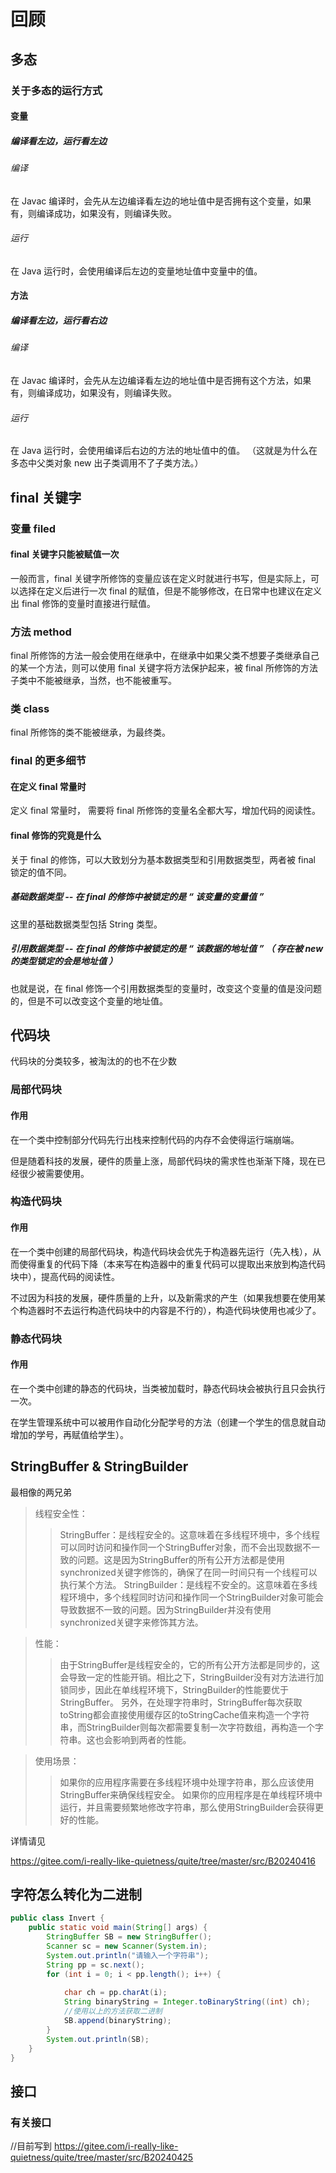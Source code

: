 # 回顾 

## 多态

### 关于多态的运行方式

#### 变量

##### 编译看左边，运行看左边

###### 编译 

在 Javac 编译时，会先从左边编译看左边的地址值中是否拥有这个变量，如果有，则编译成功，如果没有，则编译失败。

###### 运行

在 Java 运行时，会使用编译后左边的变量地址值中变量中的值。

#### 方法

##### 编译看左边，运行看右边

###### 编译

在 Javac 编译时，会先从左边编译看左边的地址值中是否拥有这个方法，如果有，则编译成功，如果没有，则编译失败。

###### 运行

在 Java 运行时，会使用编译后右边的方法的地址值中的值。
（这就是为什么在多态中父类对象 new 出子类调用不了子类方法。）

## final 关键字

### 变量 filed

#### final 关键字只能被赋值一次

一般而言，final 关键字所修饰的变量应该在定义时就进行书写，但是实际上，可以选择在定义后进行一次 final 的赋值，但是不能够修改，在日常中也建议在定义出 final 修饰的变量时直接进行赋值。

### 方法 method

final 所修饰的方法一般会使用在继承中，在继承中如果父类不想要子类继承自己的某一个方法，则可以使用 final 关键字将方法保护起来，被 final 所修饰的方法子类中不能被继承，当然，也不能被重写。

### 类 class

final 所修饰的类不能被继承，为最终类。

### final 的更多细节

#### 在定义 final 常量时

定义 final 常量时， 需要将 final 所修饰的变量名全都大写，增加代码的阅读性。

#### final 修饰的究竟是什么

关于 final 的修饰，可以大致划分为基本数据类型和引用数据类型，两者被 final 锁定的值不同。
 
##### 基础数据类型 -- 在 final 的修饰中被锁定的是 “ 该变量的变量值 ”

这里的基础数据类型包括 String 类型。

##### 引用数据类型 -- 在 final 的修饰中被锁定的是 “ 该数据的地址值 ” （ 存在被 new 的类型锁定的会是地址值 ）

也就是说，在 final 修饰一个引用数据类型的变量时，改变这个变量的值是没问题的，但是不可以改变这个变量的地址值。

## 代码块

代码块的分类较多，被淘汰的的也不在少数

### 局部代码块

#### 作用

在一个类中控制部分代码先行出栈来控制代码的内存不会使得运行端崩端。

但是随着科技的发展，硬件的质量上涨，局部代码块的需求性也渐渐下降，现在已经很少被需要使用。


### 构造代码块

#### 作用

在一个类中创建的局部代码块，构造代码块会优先于构造器先运行（先入栈），从而使得重复的代码下降（本来写在构造器中的重复代码可以提取出来放到构造代码块中），提高代码的阅读性。

不过因为科技的发展，硬件质量的上升，以及新需求的产生（如果我想要在使用某个构造器时不去运行构造代码块中的内容是不行的），构造代码块使用也减少了。

### 静态代码块

#### 作用

在一个类中创建的静态的代码块，当类被加载时，静态代码块会被执行且只会执行一次。

在学生管理系统中可以被用作自动化分配学号的方法（创建一个学生的信息就自动增加的学号，再赋值给学生）。

## StringBuffer & StringBuilder

最相像的两兄弟
    
>线程安全性：
>>StringBuffer：是线程安全的。这意味着在多线程环境中，多个线程可以同时访问和操作同一个StringBuffer对象，而不会出现数据不一致的问题。这是因为StringBuffer的所有公开方法都是使用synchronized关键字修饰的，确保了在同一时间只有一个线程可以执行某个方法。
StringBuilder：是线程不安全的。这意味着在多线程环境中，多个线程同时访问和操作同一个StringBuilder对象可能会导致数据不一致的问题。因为StringBuilder并没有使用synchronized关键字来修饰其方法。

>性能：
>>由于StringBuffer是线程安全的，它的所有公开方法都是同步的，这会导致一定的性能开销。相比之下，StringBuilder没有对方法进行加锁同步，因此在单线程环境下，StringBuilder的性能要优于StringBuffer。
另外，在处理字符串时，StringBuffer每次获取toString都会直接使用缓存区的toStringCache值来构造一个字符串，而StringBuilder则每次都需要复制一次字符数组，再构造一个字符串。这也会影响到两者的性能。

>使用场景：
>>如果你的应用程序需要在多线程环境中处理字符串，那么应该使用StringBuffer来确保线程安全。
如果你的应用程序是在单线程环境中运行，并且需要频繁地修改字符串，那么使用StringBuilder会获得更好的性能。

详情请见

https://gitee.com/i-really-like-quietness/quite/tree/master/src/B20240416

## 字符怎么转化为二进制

````Java
public class Invert {
    public static void main(String[] args) {
        StringBuffer SB = new StringBuffer();
        Scanner sc = new Scanner(System.in);
        System.out.println("请输入一个字符串");
        String pp = sc.next();
        for (int i = 0; i < pp.length(); i++) {
            
            char ch = pp.charAt(i);
            String binaryString = Integer.toBinaryString((int) ch);
            //使用以上的方法获取二进制
            SB.append(binaryString);
        }
        System.out.println(SB);
    }
}
````

## 接口

### 有关接口

//目前写到
https://gitee.com/i-really-like-quietness/quite/tree/master/src/B20240425
